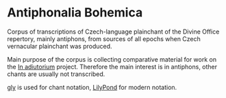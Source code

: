 # Antiphonalia Bohemica

Corpus of transcriptions of Czech-language plainchant of the Divine Office repertory,
mainly antiphons, from sources of all epochs when Czech vernacular plainchant was produced.

Main purpose of the corpus is collecting comparative material for work on the
[In adiutorium][ia] project.
Therefore the main interest is in antiphons, other chants are usually not transcribed.

[gly][gly] is used for chant notation, [LilyPond][lily] for modern notation.

[ia]: https://github.com/igneus/In-adiutorium
[gly]: https://github.com/igneus/gly
[lily]: http://lilypond.org/
